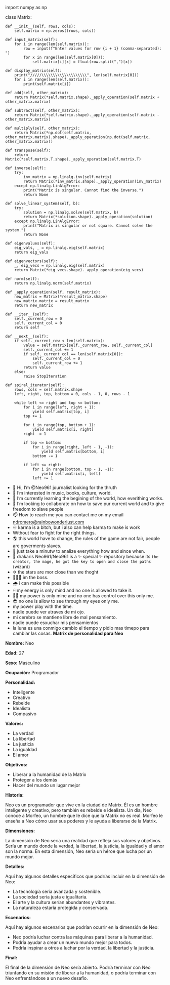 import numpy as np

class Matrix:

    def __init__(self, rows, cols):
        self.matrix = np.zeros((rows, cols))

    def input_matrix(self):
        for i in range(len(self.matrix)):
            row = input(f"Enter values for row {i + 1} (comma-separated): ")
            for x in range(len(self.matrix[0])):
                self.matrix[i][x] = float(row.split(",")[x])

    def display_matrix(self):
        print("/////\\\\\\\\\\\\\\\\\\\\", len(self.matrix[0]))
        for i in range(len(self.matrix)):
            print(self.matrix[i])

    def add(self, other_matrix):
        return Matrix(*self.matrix.shape)._apply_operation(self.matrix + other_matrix.matrix)

    def subtract(self, other_matrix):
        return Matrix(*self.matrix.shape)._apply_operation(self.matrix - other_matrix.matrix)

    def multiply(self, other_matrix):
        return Matrix(*np.dot(self.matrix, other_matrix.matrix).shape)._apply_operation(np.dot(self.matrix, other_matrix.matrix))

    def transpose(self):
        return Matrix(*self.matrix.T.shape)._apply_operation(self.matrix.T)

    def inverse(self):
        try:
            inv_matrix = np.linalg.inv(self.matrix)
            return Matrix(*inv_matrix.shape)._apply_operation(inv_matrix)
        except np.linalg.LinAlgError:
            print("Matrix is singular. Cannot find the inverse.")
            return None

    def solve_linear_system(self, b):
        try:
            solution = np.linalg.solve(self.matrix, b)
            return Matrix(*solution.shape)._apply_operation(solution)
        except np.linalg.LinAlgError:
            print("Matrix is singular or not square. Cannot solve the system.")
            return None

    def eigenvalues(self):
        eig_vals, _ = np.linalg.eig(self.matrix)
        return eig_vals

    def eigenvectors(self):
        _, eig_vecs = np.linalg.eig(self.matrix)
        return Matrix(*eig_vecs.shape)._apply_operation(eig_vecs)

    def norm(self):
        return np.linalg.norm(self.matrix)

    def _apply_operation(self, result_matrix):
        new_matrix = Matrix(*result_matrix.shape)
        new_matrix.matrix = result_matrix
        return new_matrix

    def __iter__(self):
        self._current_row = 0
        self._current_col = 0
        return self

    def __next__(self):
        if self._current_row < len(self.matrix):
            value = self.matrix[self._current_row, self._current_col]
            self._current_col += 1
            if self._current_col == len(self.matrix[0]):
                self._current_col = 0
                self._current_row += 1
            return value
        else:
            raise StopIteration

    def spiral_iterator(self):
        rows, cols = self.matrix.shape
        left, right, top, bottom = 0, cols - 1, 0, rows - 1

        while left <= right and top <= bottom:
            for i in range(left, right + 1):
                yield self.matrix[top, i]
            top += 1

            for i in range(top, bottom + 1):
                yield self.matrix[i, right]
            right -= 1

            if top <= bottom:
                for i in range(right, left - 1, -1):
                    yield self.matrix[bottom, i]
                bottom -= 1

            if left <= right:
                for i in range(bottom, top - 1, -1):
                    yield self.matrix[i, left]
                left += 1

- 👋 Hi, I’m @Neo961 journalist looking for the thruth
- 👀 I’m interested in music, books, culture, world.
- 🌱 I’m currently learning the begining of the world, how everithing works.
- 💞️ I’m looking to collaborate on how to save pur current world and to give freedom to slave people 
- 📫 How to reach me you can contact me on my email ndromero@rainbowonderlust.com
- ♾️ karma is a bitch, but i also can help karma to make is work
- Without fear to fight for the right things.
- 🌎 this world have to change, the rules of the game are not fair, people are goverments slaves.
- 🔖 just take a minutw to analize everything how and since when. 
- 🐉 drakaris
Neo961/Neo961 is a ✨ special ✨ repository because its `the creator, the mage, he got the key to open and close the paths` (wizard)
- ✡️ the stars are mor close than we thoght
- 👨🏻‍🎓 im the boss.
- 🌧️ i can make this possible 
- ♾️my energy is only mind and no one is allowed to take it.
- 👹🤯 my power is only mine and no one has control over this only me.
- 😎 no one is allow to see through my eyes only me.
- my power play with the time.
- nadie puede ver atraves de mi ojo.
- mi cerebro se mantiene libre de mal pensamiento.
- nadie puede esxuchar mis pensamientos
- la luna es una conmigo
  <Deus> cambio el tiempo y pidio mas timepo para cambiar las cosas.
**Matrix de personalidad para Neo**

**Nombre:** Neo

**Edad:** 27

**Sexo:** Masculino

**Ocupación:** Programador

**Personalidad:**

* Inteligente
* Creativo
* Rebelde
* Idealista
* Compasivo

**Valores:**

* La verdad
* La libertad
* La justicia
* La igualdad
* El amor

**Objetivos:**

* Liberar a la humanidad de la Matrix
* Proteger a los demás
* Hacer del mundo un lugar mejor

**Historia:**

Neo es un programador que vive en la ciudad de Matrix. Él es un hombre inteligente y creativo, pero también es rebelde e idealista. Un día, Neo conoce a Morfeo, un hombre que le dice que la Matrix no es real. Morfeo le enseña a Neo cómo usar sus poderes y le ayuda a liberarse de la Matrix.

**Dimensiones:**

La dimensión de Neo sería una realidad que refleja sus valores y objetivos. Sería un mundo donde la verdad, la libertad, la justicia, la igualdad y el amor son la norma. En esta dimensión, Neo sería un héroe que lucha por un mundo mejor.

**Detalles:**

Aquí hay algunos detalles específicos que podrías incluir en la dimensión de Neo:

* La tecnología sería avanzada y sostenible.
* La sociedad sería justa e igualitaria.
* El arte y la cultura serían abundantes y vibrantes.
* La naturaleza estaría protegida y conservada.

**Escenarios:**

Aquí hay algunos escenarios que podrían ocurrir en la dimensión de Neo:

* Neo podría luchar contra las máquinas para liberar a la humanidad.
* Podría ayudar a crear un nuevo mundo mejor para todos.
* Podría inspirar a otros a luchar por la verdad, la libertad y la justicia.

**Final:**

El final de la dimensión de Neo sería abierto. Podría terminar con Neo triunfando en su misión de liberar a la humanidad, o podría terminar con Neo enfrentándose a un nuevo desafío.

